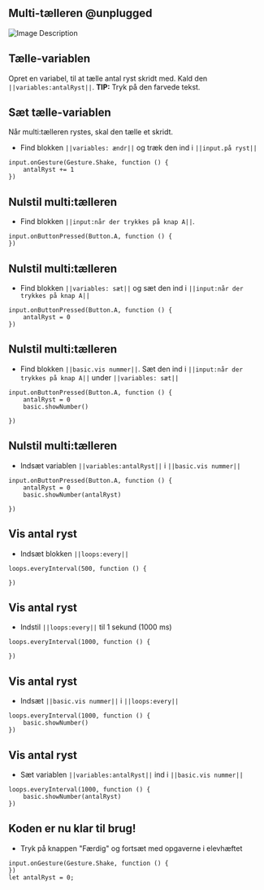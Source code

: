 
## Multi-tælleren @unplugged
![Image Description](https://newgamedk.github.io/skridt-taeller/intro.png)

## Tælle-variablen
Opret en variabel, til at tælle antal ryst skridt med. Kald den `||variables:antalRyst||`. 
**TIP:** Tryk på den farvede tekst.




## Sæt tælle-variablen
Når multi:tælleren rystes, skal den tælle et skridt. 
* Find blokken `||variables: ændr||` og træk den ind i  `||input.på ryst||`    

```blocks
input.onGesture(Gesture.Shake, function () {
    antalRyst += 1
})
```

## Nulstil multi:tælleren
* Find blokken `||input:når der trykkes på knap A||`. 

```blocks
input.onButtonPressed(Button.A, function () {
})
```

## Nulstil multi:tælleren
* Find blokken `||variables: sæt||` og sæt den ind i `||input:når der trykkes på knap A||`

```blocks
input.onButtonPressed(Button.A, function () {
    antalRyst = 0
})
```

## Nulstil multi:tælleren
* Find blokken `||basic.vis nummer||`. Sæt den ind i `||input:når der trykkes på knap A||` under `||variables: sæt||`

```blocks
input.onButtonPressed(Button.A, function () {
    antalRyst = 0
    basic.showNumber()

})
```

## Nulstil multi:tælleren
* Indsæt variablen `||variables:antalRyst||` i `||basic.vis nummer||`

```blocks
input.onButtonPressed(Button.A, function () {
    antalRyst = 0
    basic.showNumber(antalRyst)

})
```

## Vis antal ryst
* Indsæt blokken  `||loops:every||`

```blocks
loops.everyInterval(500, function () {
    
})
```

## Vis antal ryst
* Indstil `||loops:every||` til 1 sekund (1000 ms)

```blocks
loops.everyInterval(1000, function () {

})
```

## Vis antal ryst
* Indsæt  `||basic.vis nummer||` i `||loops:every||` 

```blocks
loops.everyInterval(1000, function () {
    basic.showNumber()
})
```

## Vis antal ryst
* Sæt variablen `||variables:antalRyst||` ind i `||basic.vis nummer||`
```blocks
loops.everyInterval(1000, function () {
    basic.showNumber(antalRyst)
})
```

## Koden er nu klar til brug!
* Tryk på knappen "Færdig" og fortsæt med opgaverne i elevhæftet


```template
input.onGesture(Gesture.Shake, function () {
})
let antalRyst = 0;
```